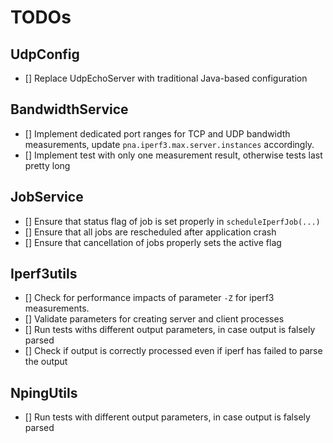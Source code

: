 # TODOs

## UdpConfig

- [] Replace UdpEchoServer with traditional Java-based configuration

## BandwidthService 

- [] Implement dedicated port ranges for TCP and UDP bandwidth measurements, update `pna.iperf3.max.server.instances` accordingly.
- [] Implement test with only one measurement result, otherwise tests last pretty long

## JobService

- [] Ensure that status flag of job is set properly in `scheduleIperfJob(...)`
- [] Ensure that all jobs are rescheduled after application crash
- [] Ensure that cancellation of jobs properly sets the active flag

## Iperf3utils

- [] Check for performance impacts of parameter `-Z` for iperf3 measurements.
- [] Validate parameters for creating server and client processes
- [] Run tests withs different output parameters, in case output is falsely parsed
- [] Check if output is correctly processed even if iperf has failed to parse the output

## NpingUtils

- [] Run tests with different output parameters, in case output is falsely parsed